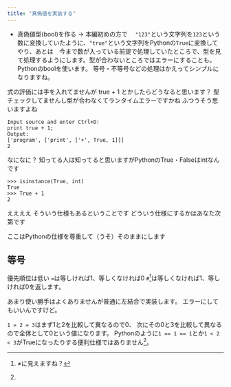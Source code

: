 ```yaml
---
title: "真偽値を実装する"
---
```


* 真偽値型(bool)を作る → 本編初めの方で
　`"123"`という文字列を`123`という数に変換していたように、`"true"`という文字列をPythonの`True`に変換してやり、あとは　今まで数が入っている前提で処理していたところで、型を見て処理するようにします。型が合わないところではエラーにすることも。
  Pythonのboolを使います。
  等号・不等号などの処理はかえってシンプルになりますね。

式の評価には手を入れてませんが true + 1 とかしたらどうなると思います？
型チェックしてませんし型が合わなくてランタイムエラーですかね
ふつうそう思いますよね

```
Input source and enter Ctrl+D:
print true + 1;
Output:
['program', ['print', ['+', True, 1]]]
2
```

なになに？
知ってる人は知ってると思いますがPythonのTrue・Falseはintなんです

```
>>> isinstance(True, int)
True
>>> True + 1
2
```

ええええ
そういう仕様もあるということです
どういう仕様にするかはあなた次第です

ここはPythonの仕様を尊重して（うそ）そのままにします

## 等号

優先順位は低い
`=`は等しければ1、等しくなければ0
`#`[^not-equal]は等しくなければ1、等しければ0を返します。

[^not-equal]: ≠に見えますね？

あまり使い勝手はよくありませんが普通に左結合で実装します。
エラーにしてもいいんですけど。

`1 = 2 = 3`はまず1と2を比較して異なるので0、
次にその0と3を比較して異なるので全体として0という値になります。
Pythonのように`1 == 1 == 1`とか`1 < 2 < 3`がTrueになったりする便利仕様ではありません[^multi-equal]。

[^multi-equal]: 


